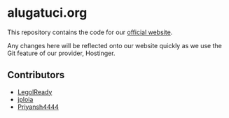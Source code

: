 # alugatuci.org
This repository contains the code for our [official website](https://alugatuci.org).

Any changes here will be reflected onto our website quickly as we use the Git feature of our provider, Hostinger.

## Contributors
- [LegoIReady](https://github.com/LegoIready)
- [jploia](https://github.com/jploia)
- [Priyansh4444](https://github.com/Priyansh4444)

